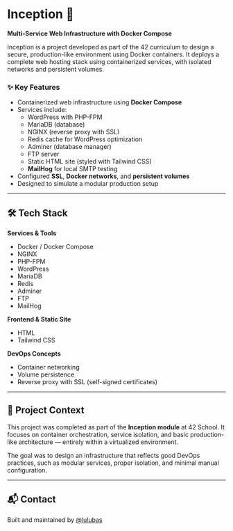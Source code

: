 # Inception 🧱  
**Multi-Service Web Infrastructure with Docker Compose**

Inception is a project developed as part of the 42 curriculum to design a secure, production-like environment using Docker containers. It deploys a complete web hosting stack using containerized services, with isolated networks and persistent volumes.

### ✨ Key Features

- Containerized web infrastructure using **Docker Compose**
- Services include:
  - WordPress with PHP-FPM
  - MariaDB (database)
  - NGINX (reverse proxy with SSL)
  - Redis cache for WordPress optimization
  - Adminer (database manager)
  - FTP server
  - Static HTML site (styled with Tailwind CSS)
  - **MailHog** for local SMTP testing
- Configured **SSL**, **Docker networks**, and **persistent volumes**
- Designed to simulate a modular production setup

---

## 🛠 Tech Stack

**Services & Tools**
- Docker / Docker Compose  
- NGINX  
- PHP-FPM  
- WordPress  
- MariaDB  
- Redis  
- Adminer  
- FTP  
- MailHog  

**Frontend & Static Site**
- HTML  
- Tailwind CSS

**DevOps Concepts**
- Container networking  
- Volume persistence  
- Reverse proxy with SSL (self-signed certificates)

---

## 🚧 Project Context

This project was completed as part of the **Inception module** at 42 School. It focuses on container orchestration, service isolation, and basic production-like architecture — entirely within a virtualized environment.

The goal was to design an infrastructure that reflects good DevOps practices, such as modular services, proper isolation, and minimal manual configuration.

---

## 📬 Contact

Built and maintained by [@lulubas](https://github.com/lulubas)
